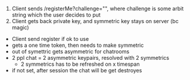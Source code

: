 
1. Client sends /registerMe?challenge="", where challenge is some arbit string which the user decides to put
2. Client gets back private key, and symmetric key stays on server (bc magic)
- Client send register if ok to use
- gets a one time token, then needs to make symmetric
- out of symettric gets asymmetric for chatrooms
- 2 ppl chat = 2 asymmetric keypairs, resolved with 2 symmetrics
	- 2 symmetrics has to be refreshed on x timespan
- if not set, after session the chat will be get destroyes